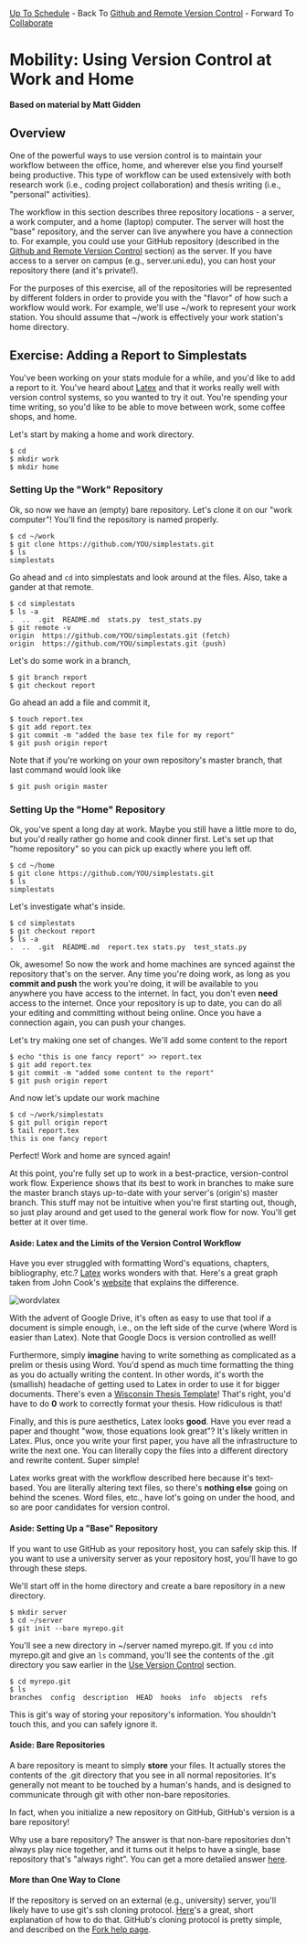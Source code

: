 [Up To Schedule](../../../README.md) - Back To [Github and Remote Version Control](../git-and-github/Readme.md) - Forward To [Collaborate](../collaborate/Readme.md)

# Mobility: Using Version Control at Work and Home

**Based on material by Matt Gidden**

## Overview

One of the powerful ways to use version control is to maintain your workflow
between the office, home, and wherever else you find yourself being
productive. This type of workflow can be used extensively with both research
work (i.e., coding project collaboration) and thesis writing (i.e., "personal"
activities).

The workflow in this section describes three repository locations - a server, a
work computer, and a home (laptop) computer. The server will host the "base"
repository, and the server can live anywhere you have a connection to. For
example, you could use your GitHub repository (described in the [Github and
Remote Version Control](../git-and-github/Readme.md) section) as the server. If
you have access to a server on campus (e.g., server.uni.edu), you can host your
repository there (and it's private!).

For the purposes of this exercise, all of the repositories will be represented
by different folders in order to provide you with the "flavor" of how such a
workflow would work. For example, we'll use ~/work to represent your work
station. You should assume that ~/work is effectively your work station's home
directory.

## Exercise: Adding a Report to Simplestats

You've been working on your stats module for a while, and you'd like to add a
report to it. You've heard about [Latex](http://www.latex-project.org/) and that
it works really well with version control systems, so you wanted to try it
out. You're spending your time writing, so you'd like to be able to move between
work, some coffee shops, and home.

Let's start by making a home and work directory.

    $ cd
    $ mkdir work
    $ mkdir home

### Setting Up the "Work" Repository

Ok, so now we have an (empty) bare repository. Let's clone it on our "work
computer"! You'll find the repository is named properly.

    $ cd ~/work
    $ git clone https://github.com/YOU/simplestats.git
    $ ls
    simplestats

Go ahead and ```cd``` into simplestats and look around at the files. Also, take a
gander at that remote.

    $ cd simplestats
    $ ls -a
    .  ..  .git  README.md  stats.py  test_stats.py
    $ git remote -v
    origin  https://github.com/YOU/simplestats.git (fetch)
    origin  https://github.com/YOU/simplestats.git (push)

Let's do some work in a branch,

    $ git branch report
    $ git checkout report

Go ahead an add a file and commit it,

    $ touch report.tex
    $ git add report.tex
    $ git commit -m "added the base tex file for my report"
    $ git push origin report

Note that if you're working on your own repository's master branch, that last
command would look like

    $ git push origin master

### Setting Up the "Home" Repository

Ok, you've spent a long day at work. Maybe you still have a little more to do,
but you'd really rather go home and cook dinner first. Let's set up that "home
repository" so you can pick up exactly where you left off.

    $ cd ~/home
    $ git clone https://github.com/YOU/simplestats.git
    $ ls
    simplestats

Let's investigate what's inside.

    $ cd simplestats
    $ git checkout report
    $ ls -a
    .  ..  .git  README.md  report.tex stats.py  test_stats.py

Ok, awesome! So now the work and home machines are synced against the repository
that's on the server. Any time you're doing work, as long as you **commit and
push** the work you're doing, it will be available to you anywhere you have
access to the internet. In fact, you don't even **need** access to the
internet. Once your repository is up to date, you can do all your editing and
committing without being online. Once you have a connection again, you can push
your changes.

Let's try making one set of changes. We'll add some content to the report

    $ echo "this is one fancy report" >> report.tex
    $ git add report.tex
    $ git commit -m "added some content to the report"
    $ git push origin report

And now let's update our work machine

    $ cd ~/work/simplestats
    $ git pull origin report
    $ tail report.tex
    this is one fancy report

Perfect! Work and home are synced again!

At this point, you're fully set up to work in a best-practice, version-control
work flow. Experience shows that its best to work in branches to make sure the
master branch stays up-to-date with your server's (origin's) master
branch. This stuff may not be intuitive when you're first starting out, though,
so just play around and get used to the general work flow for now. You'll get
better at it over time.

#### Aside: Latex and the Limits of the Version Control Workflow

Have you ever struggled with formatting Word's equations, chapters,
bibliography, etc.? [Latex](http://www.latex-project.org/) works wonders with
that. Here's a great graph taken from John Cook's
[website](http://www.johndcook.com/blog/2008/04/03/microsoft-word-and-latex/)
that explains the difference.

![wordvlatex](https://raw.github.com/gidden/boot-camps/mobility/version-control/git/mobility/wordvslatex.gif "Word vs. Latex")

With the advent of Google Drive, it's often as easy to use that tool if a
document is simple enough, i.e., on the left side of the curve (where Word is
easier than Latex). Note that Google Docs is version controlled as well!

Furthermore, simply **imagine** having to write something as complicated as a
prelim or thesis using Word. You'd spend as much time formatting the thing as
you do actually writing the content. In other words, it's worth the (smallish)
headache of getting used to Latex in order to use it for bigger
documents. There's even a [Wisconsin Thesis
Template](https://github.com/willb/wi-thesis-template)! That's right, you'd have
to do **0** work to correctly format your thesis. How ridiculous is that!

Finally, and this is pure aesthetics, Latex looks **good**. Have you ever read a
paper and thought "wow, those equations look great"? It's likely written in
Latex. Plus, once you write your first paper, you have all the infrastructure to
write the next one. You can literally copy the files into a different directory
and rewrite content. Super simple!

Latex works great with the workflow described here because it's text-based. You
are literally altering text files, so there's **nothing else** going on behind
the scenes. Word files, etc., have lot's going on under the hood, and so are
poor candidates for version control. 

#### Aside: Setting Up a "Base" Repository

If you want to use GitHub as your repository host, you can safely skip this. If
you want to use a university server as your repository host, you'll have to go
through these steps.

We'll start off in the home directory and create a bare repository in a new
directory.

    $ mkdir server
    $ cd ~/server
    $ git init --bare myrepo.git

You'll see a new directory in ~/server named myrepo.git. If you ```cd``` into
myrepo.git and give an ```ls``` command, you'll see the contents of the .git
directory you saw earlier in the [Use Version Control](../local/Readme.md)
section.

    $ cd myrepo.git
    $ ls
    branches  config  description  HEAD  hooks  info  objects  refs

This is git's way of storing your repository's information. You shouldn't touch
this, and you can safely ignore it.

#### Aside: Bare Repositories

A bare repository is meant to simply **store** your files. It actually stores
the contents of the .git directory that you see in all normal repositories. It's
generally not meant to be touched by a human's hands, and is designed to
communicate through git with other non-bare repositories. 

In fact, when you initialize a new repository on GitHub, GitHub's version is a
bare repository! 

Why use a bare repository? The answer is that non-bare repositories don't always
play nice together, and it turns out it helps to have a single, base repository
that's "always right". You can get a more detailed answer
[here](http://gitolite.com/concepts/bare.html).

#### More than One Way to Clone

If the repository is served on an external (e.g., university)
server, you'll likely have to use git's ssh cloning
protocol. [Here](http://git-scm.com/book/en/Git-on-the-Server-The-Protocols#The-SSH-Protocol)'s
a great, short explanation of how to do that. GitHub's cloning protocol is
pretty simple, and described on the [Fork help
page](https://help.github.com/articles/fork-a-repo#step-2-clone-your-fork).
